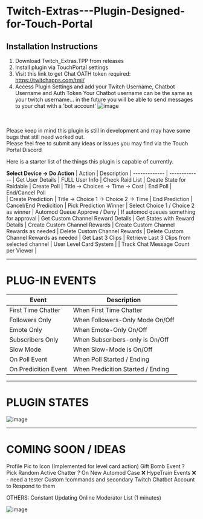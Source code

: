 # Twitch-Extras---Plugin-Designed-for-Touch-Portal


## Installation Instructions
1) Download Twitch_Extras.TPP from releases
2) Install plugin via TouchPortal settings
3) Visit this link to get Chat OATH token required: https://twitchapps.com/tmi/ 
4) Access Plugin Settings and add your Twitch Username, Chatbot Username and Auth Token
Your Chatbot username can be the same as your twitch username... in the future you will be able to send messages to your chat with a 'bot account'
![image](https://user-images.githubusercontent.com/76603653/179362576-0a52ab4e-3c6a-415b-ad82-175710aa03e4.png)


<br><br>
Please keep in mind this plugin is still in development and may have some bugs that still need worked out.  
Please feel free to submit any ideas or issues you may find via the Touch Portal Discord

Here is a starter list of the things this plugin is capable of currently. 

**Select Device -> Do Action**
| Action |  Description 
| ------------- | ------------- 
| Get User Details  | FULL User Info
| Check Raid List  | Create State for Raidable
| Create Poll  | Title -> Choices -> Time -> Cost 
| End Poll  | End/Cancel Poll  
| Create Prediction | Title -> Choice 1 -> Choice 2 -> Time
| End Prediction | Cancel/End Predicition
| Pick Prediction Winner | Select Choice 1 / Choice 2 as winner
| Automod Queue Approve / Deny |  If automod queues something for approval
| Get Custom Channel Reward Details | Get States with Reward Details
| Create Custom Channel Rewards | Create Custom Channel Rewards as needed
| Delete Custom Channel Rewards | Delete Custom Channel Rewards as needed
| Get Last 3 Clips | Retrieve Last 3 Clips from selected channel
| User Level Card System | 
| Track Chat Message Count per Viewer | 

---

# **PLUG-IN EVENTS**
| Event |  Description 
| ------------- | ------------- 
| First Time Chatter | When First Time Chatter
| Followers Only  | When Followers-Only Mode On/Off
| Emote Only   | When Emote-Only On/Off
| Subscribers Only   | When Subscribers-only is On/Off
| Slow Mode    | When Slow-Mode is On/Off
| On Poll Event    | When Poll Started / Ending
| On Predicition Event   | When Predicition Started / Ending

---
# **PLUGIN STATES**
![image](https://user-images.githubusercontent.com/76603653/156728175-f8ef13f3-2e62-495a-b7d3-6351d23dcf4e.png)


---
#  COMING SOON / IDEAS
Profile Pic to Icon (Implemented for level card action)
Gift Bomb Event ? 
Pick Random Active Chatter ? 
On New Automod Case ❌
HypeTrain Events ❌ - need a tester
Custom !commands and secondary Twitch Chatbot Account to Respond to them

OTHERS:
Constant Updating Online Moderator List (1 minutes) 

![image](https://user-images.githubusercontent.com/76603653/156722490-dc0fa7dd-ec86-44d2-8c0a-8c43915377de.png)

